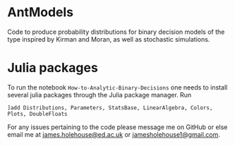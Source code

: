 # AntModels
Code to produce probability distributions for binary decision models of the type inspired by Kirman and Moran, as well as stochastic simulations.

# Julia packages

To run the notebook `How-to-Analytic-Binary-Decisions` one needs to install several julia packages through the Julia package manager. Run

```
]add Distributions, Parameters, StatsBase, LinearAlgebra, Colors, Plots, DoubleFloats
```
For any issues pertaining to the code please message me on GitHub or else email me at james.holehouse@ed.ac.uk or jamesholehouse1@gmail.com.
